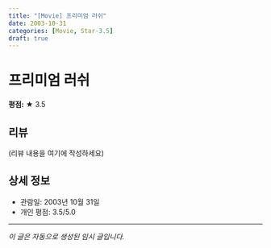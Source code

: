 ```yaml
---
title: "[Movie] 프리미엄 러쉬"
date: 2003-10-31
categories: [Movie, Star-3.5]
draft: true
---
```


# 프리미엄 러쉬

**평점:** ★ 3.5

## 리뷰

(리뷰 내용을 여기에 작성하세요)

## 상세 정보

- 관람일: 2003년 10월 31일
- 개인 평점: 3.5/5.0

---

*이 글은 자동으로 생성된 임시 글입니다.*
